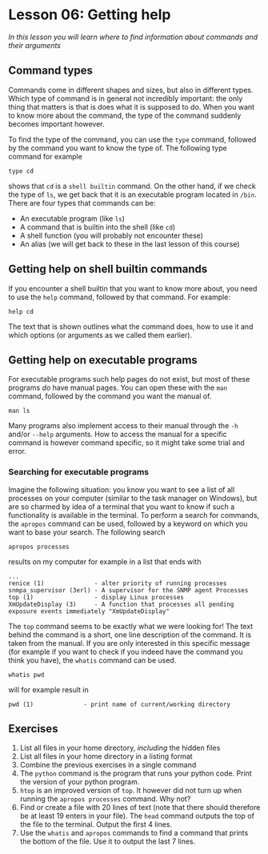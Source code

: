 # Lesson 06: Getting help
*In this lesson you will learn where to find information about commands and their arguments*

## Command types
Commands come in different shapes and sizes, but also in different types. Which type of command is in general not incredibly important: the only thing that matters is that is does what it is supposed to do. When you want to know more about the command, the type of the command suddenly becomes important however.

To find the type of the command, you can use the `type` command, followed by the command you want to know the type of. The following type command for example

```
type cd
```

shows that `cd` is a `shell builtin` command. On the other hand, if we check the type of `ls`, we get back that it is an executable program located in `/bin`. There are four types that commands can be:

- An executable program (like `ls`)
- A command that is builtin into the shell (like `cd`)
- A shell function (you will probably not encounter these)
- An alias (we will get back to these in the last lesson of this course)

## Getting help on shell builtin commands
If you encounter a shell builtin that you want to know more about, you need to use the `help` command, followed by that command. For example:

```
help cd
```

The text that is shown outlines what the command does, how to use it and which options (or arguments as we called them earlier).

## Getting help on executable programs
For executable programs such help pages do not exist, but most of these programs *do* have manual pages. You can open these with the `man` command, followed by the command you want the manual of.

```
man ls
```

Many programs also implement access to their manual through the `-h` and/or `--help` arguments. How to access the manual for a specific command is however command specific, so it might take some trial and error.

### Searching for executable programs
Imagine the following situation: you know you want to see a list of all processes on your computer (similar to the task manager on Windows), but are so charmed by idea of a terminal that you want to know if such a functionality is available in the terminal. To perform a search for commands, the `apropos` command can be used, followed by a keyword on which you want to base your search. The following search

```
apropos processes
```

results on my computer for example in a list that ends with

```
...
renice (1)              - alter priority of running processes
snmpa_supervisor (3erl) - A supervisor for the SNMP agent Processes
top (1)                 - display Linux processes
XmUpdateDisplay (3)     - A function that processes all pending exposure events immediately "XmUpdateDisplay"
```

The `top` command seems to be exactly what we were looking for! The text behind the command is a short, one line description of the command. It is taken from the manual. If you are only interested in this specific message (for example if you want to check if you indeed have the command you think you have), the `whatis` command can be used.

```
whatis pwd
```

will for example result in

```
pwd (1)              - print name of current/working directory
```

## Exercises
1. List all files in your home directory, *including* the hidden files
2. List all files in your home directory in a listing format
3. Combine the previous exercises in a single command
4. The `python` command is the program that runs your python code. Print the version of your python program.
5. `htop` is an improved version of `top`. It however did not turn up when running the `apropos processes` command. Why not?
6. Find or create a file with 20 lines of text (note that there should therefore be at least 19 enters in your file). The `head` command outputs the top of the file to the terminal. Output the first 4 lines.
7. Use the `whatis` and `apropos` commands to find a command that prints the bottom of the file. Use it to output the last 7 lines.
